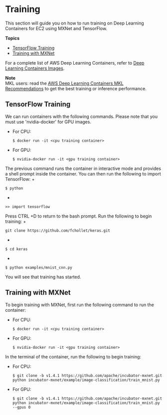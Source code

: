 # Training<a name="deep-learning-containers-ec2-tutorials-training"></a>

This section will guide you on how to run training on Deep Learning Containers for EC2 using MXNet and TensorFlow\.

**Topics**
+ [TensorFlow Training](#deep-learning-containers-ec2-tutorials-training-tf)
+ [Training with MXNet](#deep-learning-containers-ec2-tutorials-training-mxnet)

For a complete list of AWS Deep Learning Containers, refer to [Deep Learning Containers Images](deep-learning-containers-images.md)\. 

**Note**  
MKL users: read the [AWS Deep Learning Containers MKL Recommendations](deep-learning-containers-mkl.md) to get the best training or inference performance\.

## TensorFlow Training<a name="deep-learning-containers-ec2-tutorials-training-tf"></a>

 We can run containers with the following commands\. Please note that you must use 'nvidia\-docker' for GPU images\. 
+ For CPU:

  ```
  $ docker run -it <cpu training container>
  ```
+ For GPU:

  ```
  $ nvidia-docker run -it <gpu training container>
  ```

 The previous command runs the container in interactive mode and provides a shell prompt inside the container\. You can then run the following to import TensorFlow: 
+ 

  ```
  $ python
  ```
+ 

  ```
  >> import tensorflow
  ```

 Press CTRL \+D to return to the bash prompt\. Run the following to begin training: 
+ 

  ```
  git clone https://github.com/fchollet/keras.git
  ```
+ 

  ```
  $ cd keras
  ```
+ 

  ```
  $ python examples/mnist_cnn.py
  ```

You will see that training has started\.

## Training with MXNet<a name="deep-learning-containers-ec2-tutorials-training-mxnet"></a>

To begin training with MXNet, first run the following command to run the container:
+ For CPU:

  ```
  $ docker run -it <cpu training container>
  ```
+ For GPU:

  ```
  $ nvidia-docker run -it <gpu training container>
  ```

In the terminal of the container, run the following to begin training:
+ For CPU:

  ```
  $ git clone -b v1.4.1 https://github.com/apache/incubator-mxnet.git
  python incubator-mxnet/example/image-classification/train_mnist.py
  ```
+ For GPU:

  ```
  $ git clone -b v1.4.1 https://github.com/apache/incubator-mxnet.git
  python incubator-mxnet/example/image-classification/train_mnist.py --gpus 0
  ```